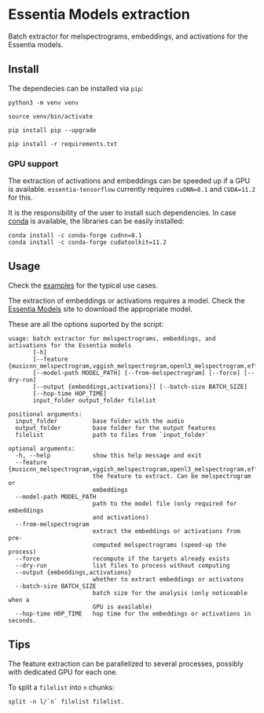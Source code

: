 # Essentia Models extraction
Batch extractor for melspectrograms, embeddings, and activations for the Essentia models.


## Install
The dependecies can be installed via `pip`:

```
python3 -m venv venv

source venv/bin/activate

pip install pip --upgrade

pip install -r requirements.txt
```

### GPU support
The extraction of activations and embeddings can be speeded up if a GPU is available.
`essentia-tensorflow` currently requires `cuDNN=8.1` and `CUDA=11.2` for this.

It is the responsibility of the user to install such dependencies.
In case [conda](https://docs.conda.io) is available, the libraries can be easily installed:

```
conda install -c conda-forge cudnn=8.1
conda install -c conda-forge cudatoolkit=11.2
```


## Usage
Check the [examples](examples/) for the typical use cases.

The extraction of embeddings or activations requires a model.
Check the [Essentia Models](https://essentia.upf.edu/models.html) site to download the appropriate model.

These are all the options suported by the script:

```
usage: batch extractor for melspectrograms, embeddings, and activations for the Essentia models
       [-h]
       [--feature {musicnn_melspectrogram,vggish_melspectrogram,openl3_melspectrogram,effnet_b0,effnet_b0_3M,musicnn,openl3,vggish,yamnet}]
       [--model-path MODEL_PATH] [--from-melspectrogram] [--force] [--dry-run]
       [--output {embeddings,activations}] [--batch-size BATCH_SIZE]
       [--hop-time HOP_TIME]
       input_folder output_folder filelist

positional arguments:
  input_folder          base folder with the audio
  output_folder         base folder for the output features
  filelist              path to files from `input_folder`

optional arguments:
  -h, --help            show this help message and exit
  --feature {musicnn_melspectrogram,vggish_melspectrogram,openl3_melspectrogram,effnet_b0,effnet_b0_3M,musicnn,openl3,vggish,yamnet}
                        the feature to extract. Can be melspectrogram or
                        embeddings
  --model-path MODEL_PATH
                        path to the model file (only required for embeddings
                        and activations)
  --from-melspectrogram
                        extract the embeddings or activations from pre-
                        computed melspectrograms (speed-up the process)
  --force               recompute if the targets already exists
  --dry-run             list files to process without computing
  --output {embeddings,activations}
                        whether to extract embeddings or activatons
  --batch-size BATCH_SIZE
                        batch size for the analysis (only noticeable when a
                        GPU is available)
  --hop-time HOP_TIME   hop time for the embeddings or activations in seconds.
```

## Tips
The feature extraction can be parallelized to several processes, possibly with dedicated GPU for each one.

To split a `filelist` into `n` chunks:
```
split -n l/`n` filelist filelist.
```

